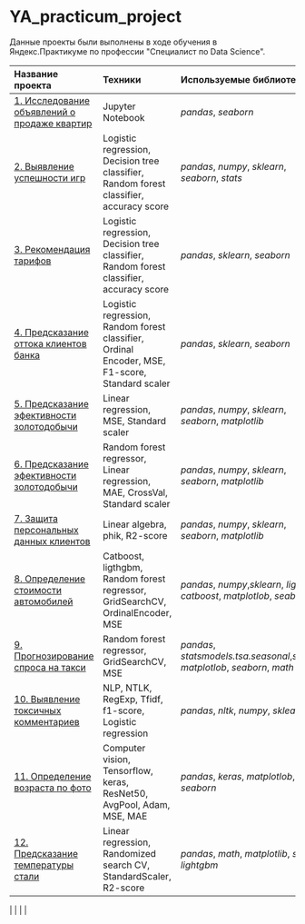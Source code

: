 # YA_practicum_project
Данные проекты были выполнены в ходе обучения в Яндекс.Практикуме по профессии "Специалист по Data Science".

| Название проекта | Техники | Используемые библиотеки | 
| :---------------------- | :---------------------- | :--------------------- |
| [1. Исследование объявлений о продаже квартир](https://github.com/sidordima/YA_practicum_project/tree/main/01%20-%20YA.estate) | Jupyter Notebook | *pandas*, *seaborn* |
| [2. Выявление успешности игр](https://github.com/sidordima/YA_practicum_project/tree/main/02%20-%20Computer%20games) | Logistic regression, Decision tree classifier, Random forest classifier, accuracy score  | *pandas*, *numpy*, *sklearn*, *seaborn*, *stats* |
| [3. Рекомендация тарифов](https://github.com/sidordima/YA_practicum_project/tree/main/03%20-%20Mobile%20tariffs) | Logistic regression, Decision tree classifier, Random forest classifier, accuracy score  | *pandas*, *sklearn*, *seaborn* |
| [4. Предсказание оттока клиентов банка](https://github.com/sidordima/YA_practicum_project/tree/main/04%20-%20Jailbreak%20clients%20of%20bank) | Logistic regression, Random forest classifier, Ordinal Encoder, MSE, F1-score, Standard scaler  | *pandas*, *sklearn*, *seaborn* |
| [5. Предсказание эфективности золотодобычи](https://github.com/sidordima/YA_practicum_project/tree/main/05%20-%20Oil%20drilling) | Linear regression, MSE, Standard scaler  | *pandas*, *numpy*, *sklearn*, *seaborn*, *matplotlib* |
| [6. Предсказание эфективности золотодобычи](https://github.com/sidordima/YA_practicum_project/tree/main/06%20-%20Gold_manufacture) | Random forest regressor, Linear regression, MAE, CrossVal, Standard scaler  | *pandas*, *numpy*, *sklearn*, *seaborn*, *matplotlib* |
| [7. Защита персональных данных клиентов ](https://github.com/sidordima/YA_practicum_project/tree/main/07%20-%20Data%20protection) | Linear algebra, phik, R2-score  | *pandas*, *numpy*, *sklearn*, *seaborn*, *matplotlib* |
| [8. Определение стоимости автомобилей ](https://github.com/sidordima/YA_practicum_project/tree/main/08%20-%20Car%20price%20estimate) | Catboost, ligthgbm, Random forest regressor, GridSearchCV, OrdinalEncoder, MSE  | *pandas*, *numpy*,*sklearn*, *lightgbm*, *catboost*, *matplotlob*, *seaborn* |
| [9. Прогнозирование спроса на такси ](https://github.com/sidordima/YA_practicum_project/tree/main/09%20-%20Taxi_forecast) | Random forest regressor, GridSearchCV, MSE  | *pandas*, *statsmodels.tsa.seasonal*,*sklearn*, *matplotlob*, *seaborn*, *math* |
| [10. Выявление токсичных комментариев](https://github.com/sidordima/YA_practicum_project/tree/main/10%20-%20%D0%A2oxic_comments) | NLP, NTLK, RegExp, Tfidf, f1-score, Logistic regression | *pandas*, *nltk*, *numpy*, *sklearn*, *re*|
| [11. Определение возраста по фото](https://github.com/sidordima/YA_practicum_project/tree/main/11%20-%20Compute_age_by_photo) | Computer vision, Tensorflow, keras, ResNet50, AvgPool, Adam, MSE, MAE | *pandas*, *keras*, *matplotlob*, *seaborn* |
| [12. Предсказание температуры стали](https://github.com/sidordima/YA_practicum_project/tree/main/12%20-%20Steel_expenditure_decrease) | Linear regression, Randomized search CV, StandardScaler, R2-score | *pandas*, *math*, *matplotlib*, *sklearn*, *lightgbm* |


|  |  |  |
